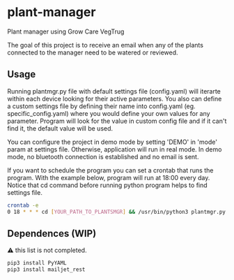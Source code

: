 # plant-manager
Plant manager using Grow Care VegTrug

The goal of this project is to receive an email when any of the plants connected to the manager need to be watered or reviewed.

## Usage
Running plantmgr.py file with default settings file (config.yaml) will iterarte within each device looking for their active parameters. You also can define a custom settings file by defining their name into config.yaml (eg. specific_config.yaml) where you would define your own values for any parameter. Program will look for the value in custom config file and if it can't find it, the default value will be used.

You can configure the project in demo mode by setting 'DEMO' in 'mode' param at settings file. Otherwise, application will run in real mode. In demo mode, no bluetooth connection is established and no email is sent.

If you want to schedule the program you can set a crontab that runs the program. With the example below, program will run at 18:00 every day. Notice that cd command before running python program helps to find settings file.

```sh
crontab -e
0 18 * * * cd [YOUR_PATH_TO_PLANTSMGR] && /usr/bin/python3 plantmgr.py
```

## Dependences (WIP)
:warning: this list is not completed.
```sh
pip3 install PyYAML
pip3 install mailjet_rest
```
